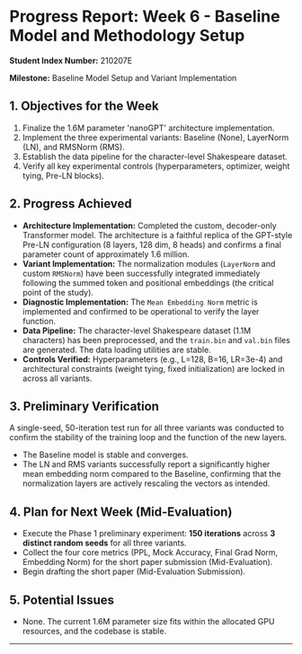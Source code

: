 # Progress Report: Week 6 - Baseline Model and Methodology Setup

**Student Index Number:** 210207E

**Milestone:** Baseline Model Setup and Variant Implementation

## 1. Objectives for the Week

1.  Finalize the 1.6M parameter 'nanoGPT' architecture implementation.
2.  Implement the three experimental variants: Baseline (None), LayerNorm (LN), and RMSNorm (RMS).
3.  Establish the data pipeline for the character-level Shakespeare dataset.
4.  Verify all key experimental controls (hyperparameters, optimizer, weight tying, Pre-LN blocks).

## 2. Progress Achieved

*   **Architecture Implementation:** Completed the custom, decoder-only Transformer model. The architecture is a faithful replica of the GPT-style Pre-LN configuration (8 layers, 128 dim, 8 heads) and confirms a final parameter count of approximately 1.6 million.
*   **Variant Implementation:** The normalization modules (`LayerNorm` and custom `RMSNorm`) have been successfully integrated immediately following the summed token and positional embeddings (the critical point of the study).
*   **Diagnostic Implementation:** The `Mean Embedding Norm` metric is implemented and confirmed to be operational to verify the layer function.
*   **Data Pipeline:** The character-level Shakespeare dataset (1.1M characters) has been preprocessed, and the `train.bin` and `val.bin` files are generated. The data loading utilities are stable.
*   **Controls Verified:** Hyperparameters (e.g., L=128, B=16, LR=3e-4) and architectural constraints (weight tying, fixed initialization) are locked in across all variants.

## 3. Preliminary Verification

A single-seed, 50-iteration test run for all three variants was conducted to confirm the stability of the training loop and the function of the new layers.

*   The Baseline model is stable and converges.
*   The LN and RMS variants successfully report a significantly higher mean embedding norm compared to the Baseline, confirming that the normalization layers are actively rescaling the vectors as intended.

## 4. Plan for Next Week (Mid-Evaluation)

*   Execute the Phase 1 preliminary experiment: **150 iterations** across **3 distinct random seeds** for all three variants.
*   Collect the four core metrics (PPL, Mock Accuracy, Final Grad Norm, Embedding Norm) for the short paper submission (Mid-Evaluation).
*   Begin drafting the short paper (Mid-Evaluation Submission).

## 5. Potential Issues

*   None. The current 1.6M parameter size fits within the allocated GPU resources, and the codebase is stable.

---

